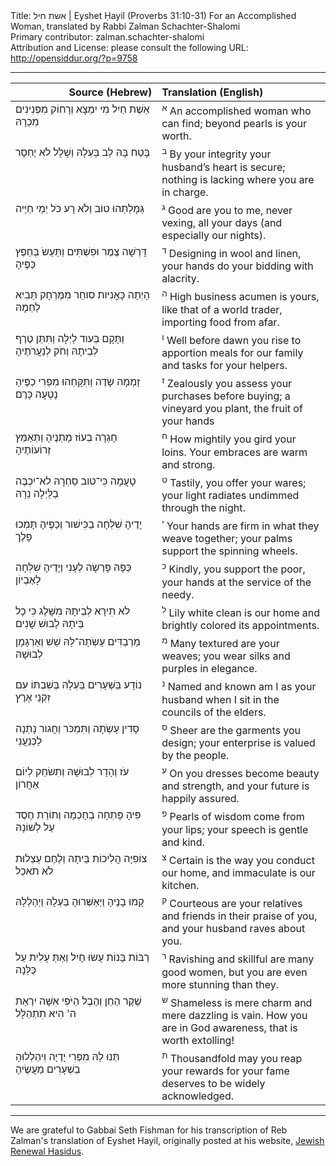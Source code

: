 <html>
<head></head>
<body>
Title: אשת חיל | Eyshet Ḥayil (Proverbs 31:10-31) For an Accomplished Woman, translated by Rabbi Zalman Schachter-Shalomi<br />
Primary contributor: zalman.schachter-shalomi<br />
Attribution and License: please consult the following URL: <a href="http://opensiddur.org/?p=9758">http://opensiddur.org/?p=9758</a>
<p />
<hr />


<table style="margin-left: auto;margin-right: auto;" class="draggable">
<thead><tr><th id="x" style="text-align: right;">Source (Hebrew)</th><th style="text-align: left;">Translation (English)</th></tr></thead>
<tbody>
<tr><td style="vertical-align:top;" width="46%">
<div class="liturgy"><span lang="he">
אֵשֶׁת חַיִל מִי יִמְצָא וְרָחוֹק מִפְּנִינִים מִכְרָהּ
</span></div></td>
 
<td style="vertical-align:top;" width="53%"><div class="english">
<sup>א</sup> An accomplished woman who can find;
beyond pearls is your worth.
</td></tr>   <tr><td style="vertical-align:top;" width="46%"><div class="liturgy"><span lang="he">
בָּטַח בָּהּ לֵב בַּעְלָהּ וְשָׁלָל לא יֶחְסָר
</span></div></td>
 
<td style="vertical-align:top;" width="53%"><div class="english">
<sup>ב</sup> By your integrity your husband’s heart is secure;
nothing is lacking where you are in charge.
</td></tr>   <tr><td style="vertical-align:top;" width="46%"><div class="liturgy"><span lang="he">
גְּמָלַתְהוּ טוֹב וְלֹא רָע כֹּל יְמֵי חַיֶּיה
</span></div></td>
 
<td style="vertical-align:top;" width="53%"><div class="english">
<sup>ג</sup> Good are you to me, never vexing,
      all your days (and especially our nights).
</td></tr>   <tr><td style="vertical-align:top;" width="46%"><div class="liturgy"><span lang="he">
דָּרְשָׁה צֶמֶר וּפִשְׁתִּים וַתַּעַשֹ בְּחֵפֶץ כַּפֶּיהָ
</span></div></td>
 
<td style="vertical-align:top;" width="53%"><div class="english">
<sup>ד</sup> Designing in wool and linen,
      your hands do your bidding with alacrity.
</td></tr>   <tr><td style="vertical-align:top;" width="46%"><div class="liturgy"><span lang="he">
הָיְתָה כָּאֳנִיּות סוחֵר מִמֶּרְחָק תָּבִיא לַחְמָהּ
</span></div></td>
 
<td style="vertical-align:top;" width="53%"><div class="english">
<sup>ה</sup> High business acumen is yours,
 like that of a world trader,
importing food from afar.
</td></tr>   <tr><td style="vertical-align:top;" width="46%"><div class="liturgy"><span lang="he">
וַתָּקָם  בְּעוד לַיְלָה וַתִּתֵּן טֶרֶף לְבֵיתָהּ וְחֹק לְנַעֲרֹתֶיהָ
</span></div></td>
 
<td style="vertical-align:top;" width="53%"><div class="english">
<sup>ו</sup> Well before dawn you rise
to apportion meals for our family
and tasks for your helpers.
</td></tr>   <tr><td style="vertical-align:top;" width="46%"><div class="liturgy"><span lang="he">
זָמְמָה שָׂדֶה וַתִּקָּחֵהוּ מִפְּרִי כַפֶּיהָ נָטְעָה כָּרֶם
</span></div></td>
 
<td style="vertical-align:top;" width="53%"><div class="english">
<sup>ז</sup> Zealously you assess your purchases before buying;
a vineyard you plant, the fruit of your hands
</td></tr>   <tr><td style="vertical-align:top;" width="46%"><div class="liturgy"><span lang="he">
חָגְרָה בְעוֹז מָתְנֶיהָ וַתְּאַמֵּץ זְרוֹעוֹתֶיהָ
</span></div></td>
 
<td style="vertical-align:top;" width="53%"><div class="english">
<sup>ח</sup> How mightily you gird your loins.
Your embraces are warm and strong.
</td></tr>   <tr><td style="vertical-align:top;" width="46%"><div class="liturgy"><span lang="he">
טָעֲמָה כִּי־טוב סַחְרָהּ לא־יִכְבֶּה בַלַּיְלָה נֵרָהּ
</span></div></td>
 
<td style="vertical-align:top;" width="53%"><div class="english">
<sup>ט</sup> Tastily, you offer your wares;
 your light radiates undimmed through the night.
</td></tr>   <tr><td style="vertical-align:top;" width="46%"><div class="liturgy"><span lang="he">
יָדֶיהָ שִׁלְּחָה בַכִּישׁור וְכַפֶּיהָ תָּמְכוּ פָלֶך
</span></div></td>
 
<td style="vertical-align:top;" width="53%"><div class="english">
<sup>י</sup> Your hands are firm in what they weave together;
your palms support the spinning wheels.
</td></tr>   <tr><td style="vertical-align:top;" width="46%"><div class="liturgy"><span lang="he">
כַּפָּהּ פָּרְשָׂה לֶעָנִי וְיָדֶיהָ שִׁלְּחָה לָאֶבְיוֹן
</span></div></td>
 
<td style="vertical-align:top;" width="53%"><div class="english">
<sup>כ</sup> Kindly, you support the poor,
your hands at the service of the needy.
</td></tr>   <tr><td style="vertical-align:top;" width="46%"><div class="liturgy"><span lang="he">
לֹא תִירָא לְבֵיתָהּ מִשָּׁלֶג כִּי כָל בֵּיתָהּ לָבוּשׁ שָׁנִים
</span></div></td>
 
<td style="vertical-align:top;" width="53%"><div class="english">
<sup>ל</sup> Lily white clean is our home
and brightly colored its appointments. 
</td></tr>   <tr><td style="vertical-align:top;" width="46%"><div class="liturgy"><span lang="he">
מַרְבַדִּים עָשְֹתָה־לָּהּ שֵׁשׁ וְאַרְגָּמָן לְבוּשָׁהּ
</span></div></td>
 
<td style="vertical-align:top;" width="53%"><div class="english">
<sup>מ</sup> Many textured are your weaves;
you wear silks and purples in elegance.
</td></tr>   <tr><td style="vertical-align:top;" width="46%"><div class="liturgy"><span lang="he">
נוֹדָע בַּשְּׁעָרִים בַּעְלָהּ בְּשִׁבְתּוֹ עִם זִקְנֵי אָרֶץ
</span></div></td>
 
<td style="vertical-align:top;" width="53%"><div class="english">
<sup>נ</sup> Named and known am I as your husband
when I sit in the councils of the elders.
</td></tr>   <tr><td style="vertical-align:top;" width="46%"><div class="liturgy"><span lang="he">
סָדִין עָשְֹתָה וַתִּמְכֹּר וַחֲגור נָתְנָה לַכְּנַעֲנִי
</span></div></td>
 
<td style="vertical-align:top;" width="53%"><div class="english">
<sup>ס</sup> Sheer are the garments you design;
your enterprise is valued by the people.
</td></tr>   <tr><td style="vertical-align:top;" width="46%"><div class="liturgy"><span lang="he">
עֹז וְהָדָר לְבוּשָׁהּ וְתִשׂחַק לְיוֹם אַחֲרוֹן
</span></div></td>
 
<td style="vertical-align:top;" width="53%"><div class="english">
<sup>ע</sup> On you dresses become beauty and strength,
and your future is happily assured.
</td></tr>   <tr><td style="vertical-align:top;" width="46%"><div class="liturgy"><span lang="he">
פִּיהָ פָּתְחָה בְחָכְמָה וְתוֹרַת חֶסֶד עַל לְשׁוֹנָהּ
</span></div></td>
 
<td style="vertical-align:top;" width="53%"><div class="english">
<sup>פ</sup> Pearls of wisdom come from your lips;
your speech is gentle and kind.
</td></tr>   <tr><td style="vertical-align:top;" width="46%"><div class="liturgy"><span lang="he">
צוֹפִיָּה הֲלִיכוֹת בֵּיתָהּ וְלֶחֶם עַצְלוּת לֹא תֹאכֵל
</span></div></td>
 
<td style="vertical-align:top;" width="53%"><div class="english">
<sup>צ</sup> Certain is the way you conduct our home,
and immaculate is our kitchen.
</td></tr>   <tr><td style="vertical-align:top;" width="46%"><div class="liturgy"><span lang="he">
קָמוּ בָנֶיהָ וַיְאַשְּׁרוּהָ בַּעְלָהּ וַיְהַלְלָהּ
</span></div></td>
 
<td style="vertical-align:top;" width="53%"><div class="english">
<sup>ק</sup> Courteous are your relatives and friends in their praise of you,
and your husband raves about you.
</td></tr>   <tr><td style="vertical-align:top;" width="46%"><div class="liturgy"><span lang="he">
רַבּוֹת בָּנוֹת עָשׂוּ חָיִל וְאַתְּ עָלִית עַל כֻּלָּנָה
</span></div></td>
 
<td style="vertical-align:top;" width="53%"><div class="english">
<sup>ר</sup> Ravishing and skillful are many good women,
but you are even more stunning than they.
</td></tr>   <tr><td style="vertical-align:top;" width="46%"><div class="liturgy"><span lang="he">
שֶׁקֶר הַחֵן וְהֶבֶל הַיֹּפִי אִשָּׁה יִרְאַת ה' הִיא תִתְהַלָּל
</span></div></td>
 
<td style="vertical-align:top;" width="53%"><div class="english">
<sup>ש</sup> Shameless is mere charm and mere dazzling is vain.
How you are in God awareness, that is worth extolling!
</td></tr>   <tr><td style="vertical-align:top;" width="46%"><div class="liturgy"><span lang="he">
תְּנוּ לָהּ מִפְּרִי יָדֶיָה וִיהַלְלוּהָ בַשְׁעָרִים מַעֲשֶׂיהָ
</span></div></td>
 
<td style="vertical-align:top;" width="53%"><div class="english">
<sup>ת</sup> Thousandfold may you reap your rewards
for your fame deserves to be widely acknowledged.
</td></tr></tbody></table>




<hr />
We are grateful to Gabbai Seth Fishman for his transcription of Reb Zalman's translation of Eyshet Hayil, originally posted at his website, <a href="http://www.jewishrenewalhasidus.org/wordpress/reb-zalman-resources/">Jewish Renewal Hasidus</a>.

</body>
</html>